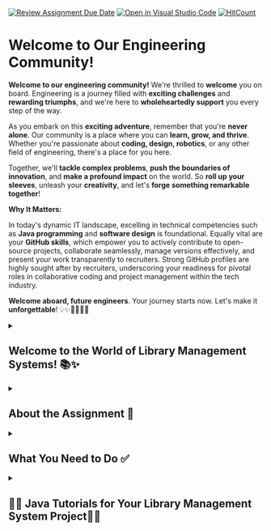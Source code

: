 [![Review Assignment Due Date](https://classroom.github.com/assets/deadline-readme-button-22041afd0340ce965d47ae6ef1cefeee28c7c493a6346c4f15d667ab976d596c.svg)](https://classroom.github.com/a/FZvennty)
[![Open in Visual Studio Code](https://classroom.github.com/assets/open-in-vscode-2e0aaae1b6195c2367325f4f02e2d04e9abb55f0b24a779b69b11b9e10269abc.svg)](https://classroom.github.com/online_ide?assignment_repo_id=15328782&assignment_repo_type=AssignmentRepo)
  [![HitCount](https://hits.dwyl.com/youth-innovations/LibraryManagementSystem.svg?style=flat-square)](http://hits.dwyl.com/youth-innovations/LibraryManagementSystem)
  
# Welcome to Our Engineering Community!

**Welcome to our engineering community!** We're thrilled to **welcome** you on board. Engineering is a journey filled with **exciting challenges** and **rewarding triumphs**, and we're here to **wholeheartedly support** you every step of the way.

As you embark on this **exciting adventure**, remember that you're **never alone**. Our community is a place where you can **learn, grow, and thrive**. Whether you're passionate about **coding, design, robotics**, or any other field of engineering, there's a place for you here.

Together, we'll **tackle complex problems**, **push the boundaries of innovation**, and **make a profound impact** on the world. So **roll up your sleeves**, unleash your **creativity**, and let's **forge something remarkable together**!

**Why It Matters:**

In today's dynamic IT landscape, excelling in technical competencies such as **Java programming** and **software design** is foundational. Equally vital are your **GitHub skills**, which empower you to actively contribute to open-source projects, collaborate seamlessly, manage versions effectively, and present your work transparently to recruiters. Strong GitHub profiles are highly sought after by recruiters, underscoring your readiness for pivotal roles in collaborative coding and project management within the tech industry.


**Welcome aboard, future engineers**. Your journey starts now. Let's make it **unforgettable**! 💡✨🔧🔬🔭🌟

<details>
<summary markdown="span"><h2>Welcome to the World of Library Management Systems! 📚✨</h2></summary>

Library Management Systems (LMS) are like magic wands for libraries, helping organize and share books with ease. Whether you're a librarian, student, or book enthusiast, LMS makes finding and enjoying books a breeze!

**What LMS Can Do:**

- **Easy Access:** LMS organizes books and materials so anyone can find what they need quickly.
- **Smooth Operations:** It helps librarians keep track of borrowed books, manage fines, and keep the library running smoothly.
- **User-Friendly:** Patrons can search for books, reserve them, and even renew online, making library visits a joy.

**Imagine This:**

Picture a library where finding your favorite book is as easy as a click. LMS makes it possible! Librarians can manage everything behind the scenes, ensuring every visit is a delightful experience.

Whether you're diving into a new adventure, researching a topic, or simply relaxing with a good book, our Library Management System is here to enhance your journey. Welcome to a world of knowledge and discovery!

Enjoy your time exploring books and beyond with our Library Management System. Let's embark on this reading adventure together! 🌟📖
</details>
<details>
<summary markdown="span"><h2>About the Assignment 📝</h2></summary>

In this assignment, students will develop a basic Library Management System (LMS) using Java. The assignment involves creating the following files and classes within the `src` directory:

### LibrarySystem.java

**Classes and Methods to Implement:**
- **LibrarySystem class:** This main class will serve as the entry point for the library management system.
  - **Methods to Implement:**
    - `addBook(String title, String author, String isbn)`: Adds a new book to the library inventory with the specified title, author, and ISBN.
    - `removeBook(String isbn)`: Removes a book from the library inventory based on its ISBN.
    - `updateBook(String isbn, String title, String author)`: Updates the title and author information of a book.
    - `checkoutBook(String isbn)`: Marks a book as checked out.
    - `returnBook(String isbn)`: Marks a checked-out book as returned.
    - `generateReport()`: Generates a report on library inventory and book borrowing statistics.

### Book.java

**Classes and Members to Implement:**
- **Book class:** Define the structure of a book object with the following attributes:
  - `String title`: The title of the book.
  - `String author`: The author of the book.
  - `String isbn`: The ISBN (International Standard Book Number) of the book.
  - `boolean available`: Indicates whether the book is available for borrowing (`true`) or checked out (`false`).
  
  - **Methods to Implement:**
    - `setTitle(String title)`, `setAuthor(String author)`, `setIsbn(String isbn)`: Methods to set the title, author, and ISBN of the book.
    - `getTitle()`, `getAuthor()`, `getIsbn()`: Methods to retrieve the title, author, and ISBN of the book.
    - `isAvailable()`, `setAvailable(boolean available)`: Methods to check the availability of the book and update its availability status.
    - `displayBookInfo()`: Method to display all information about the book, including title, author, ISBN, and availability status.

### Technical Hints:
- **Object-Oriented Design:** Use meaningful class and method names to improve code readability. Consider using encapsulation to protect the internal state of objects.
- **Error Handling:** Implement error handling for cases such as invalid ISBN format or book not found scenarios.
- **Documentation:** Add comments and documentation within your code to explain the purpose of each method and clarify how to use them.
- **Testing:** Test your implementation with sample data to ensure that all methods work correctly and handle edge cases appropriately.

This assignment introduces fundamental concepts of Java programming, including object-oriented principles, class design, and basic file handling. It aims to provide hands-on experience in developing a small-scale application while focusing on clarity and simplicity for beginners.

For more details on Java programming concepts or class design, refer to reliable Java resources such as Oracle's Java documentation or Java tutorials online.
</details>
<details>
<summary markdown="span"><h2>What You Need to Do ✅</h2></summary>

Follow these steps carefully to complete the Library Management System (LMS) assignment:
1. **Clone the Repository:** Start by cloning or forking the repository using the following command:
2. **Navigate to `src` Directory:** Go to the `src` directory of the cloned repository where you will implement your Java files:
3. **Implement the Classes and Methods:**
- **LibrarySystem.java:**
  - Implement the following methods in the `LibrarySystem` class:
    - `addBook(String title, String author, String isbn)`: Adds a new book to the library inventory.
    - `removeBook(String isbn)`: Removes a book from the library inventory.
    - `updateBook(String isbn, String title, String author)`: Updates the title and author information of a book.
    - `checkoutBook(String isbn)`: Marks a book as checked out.
    - `returnBook(String isbn)`: Marks a checked-out book as returned.
    - `generateReport()`: Generates a report on library inventory and book borrowing statistics.

- **Book.java:**
  - Define the `Book` class with the following attributes and methods:
    - Attributes: `String title`, `String author`, `String isbn`, `boolean available`.
    - Methods: `setTitle(String title)`, `setAuthor(String author)`, `setIsbn(String isbn)`, `getTitle()`, `getAuthor()`, `getIsbn()`, `isAvailable()`, `setAvailable(boolean available)`, `displayBookInfo()`.

4. **Build the Code:** Once you've implemented the classes and methods, build the code using the following command in the terminal:
5. **Test Your Code:** Run the compiled code to test your implementations. You can create a test file (`LibrarySystemTest.java`) to test each method individually or use a test suite for comprehensive testing.
6. **Submit Your Assignment:** Once you've verified that your code works correctly, you can submit your assignment as per the submission instructions provided by your instructor.
   
Follow these steps carefully to complete the assignment. Happy coding! 🚀
</details>
<details>
<summary markdown="span"><h2>📘🌟 Java Tutorials for Your Library Management System Project🌟📘<h2></summary>

- **Object-Oriented Programming in Java:**
  - [Object-Oriented Programming Concepts in Java](https://www.javatpoint.com/java-oops-concepts)

- **File Handling in Java:**
  - [Java File Handling Tutorial](https://www.geeksforgeeks.org/file-handling-java-using-filewriter-filereader/)

- **Exception Handling in Java:**
  - [Java Exception Handling](https://www.tutorialspoint.com/java/java_exceptions.htm)

- **JUnit Testing Framework:**
  - [JUnit Tutorial](https://www.tutorialspoint.com/junit/index.htm)

- **Java Documentation and API Reference:**
  - [Oracle Java SE Documentation](https://docs.oracle.com/javase/8/docs/)
</details>
